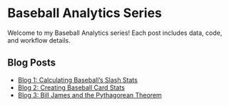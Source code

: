 # Baseball Analytics Series

Welcome to my Baseball Analytics series! Each post includes data, code, and workflow details.

## Blog Posts

- [Blog 1: Calculating Baseball’s Slash Stats](Blog1_SlashStats/)
- [Blog 2: Creating Baseball Card Stats](Blog2_BaseballCardStats/)
- [Blog 3: Bill James and the Pythagorean Theorem](Blog3_Pythagorean/)



